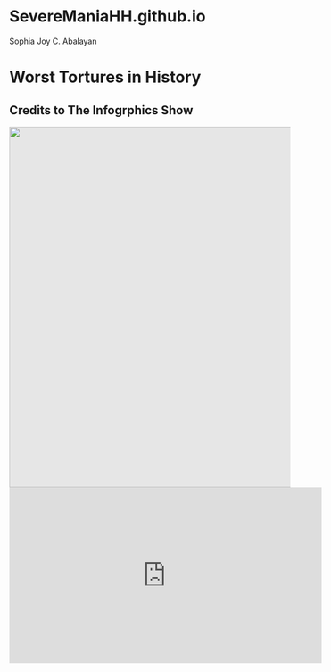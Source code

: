 # SevereManiaHH.github.io
Sophia Joy C. Abalayan
# Worst Tortures in History
## Credits to The Infogrphics Show
<img style="display: block;-webkit-user-select: none;margin: auto;cursor: zoom-in;background-color: hsl(0, 0%, 90%);transition: background-color 300ms;" src="file:///C:/Users/Pro/Desktop/Colorful%20Goat%20Drawing.png" width="514" height="647">


<iframe width="560" height="315" src="https://www.youtube.com/embed/bl1rZGs5EdA?si=bf7MsyOe-kctnA5A" title="YouTube video player" frameborder="0" allow="accelerometer; autoplay; clipboard-write; encrypted-media; gyroscope; picture-in-picture; web-share" allowfullscreen></iframe>
